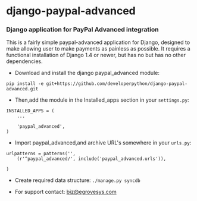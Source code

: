 django-paypal-advanced
======================


### Django application for PayPal Advanced integration


This is a fairly simple paypal-advanced application for Django,
designed to make allowing user to make payments as painless as possible. It
requires a functional installation of Django 1.4 or newer, but has no  but has no
other dependencies.


*  Download and install the django paypal_advanced module:

```pip install -e git+https://github.com/developerpython/django-paypal-advanced.git```

      
*  Then,add the module in the Installed_apps section in your `settings.py`:

```
INSTALLED_APPS = (
    ...
    
    'paypal_advanced',
)
```
  
* Import paypal_advanced,and archive URL's somewhere in your `urls.py`:
    
```
urlpatterns = patterns('',
	(r'^paypal_advanced/', include('paypal_advanced.urls')),
		
)
```

*  Create required data structure:
```./manage.py syncdb```

*  For support contact: biz@egrovesys.com
